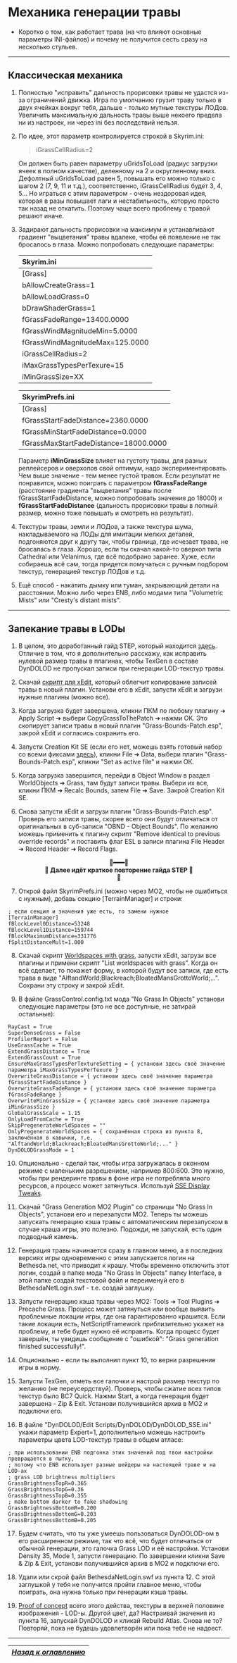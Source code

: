 # Механика генерации травы

+ Коротко о том, как работает трава (на что влияют основные параметры INI-файлов) и почему не получится сесть сразу на несколько стульев.

------

## Классическая механика

1) Полностью "исправить" дальность прорисовки травы не удастся из-за ограничений движка. Игра по умолчанию грузит траву только в двух ячейках вокруг тебя, дальше - только мутные текстуры ЛОДов. Увеличить максимальную дальность травы выше некоего предела ни из настроек, ни через ini без последствий нельзя.

2) По идее, этот параметр контролируется строкой в Skyrim.ini:

    > iGrassCellRadius=2

    Он должен быть равен параметру uGridsToLoad (радиус загрузки ячеек в полном качестве), деленному на 2 и округленному вниз. Дефолтный uGridsToLoad равен 5, повышать его можно только с шагом 2 (7, 9, 11 и т.д.), соответственно, iGrassCellRadius будет 3, 4, 5... Но играться с этим параметром - очень нездоровая идея, которая в разы повышает лаги и нестабильность, которую просто так назад не откатить. Поэтому чаще всего проблему с травой решают иначе.

3) Задирают дальность прорисовки на максимум и устанавливают градиент "выцветания" травы вдалеке, чтобы её появление не так бросалось в глаза. Можно попробовать следующие параметры:

    | Skyrim.ini                            |
    |:--------------------------------------|
    | [Grass]                               |
    | bAllowCreateGrass=1                   |
    | bAllowLoadGrass=0                     |
    | bDrawShaderGrass=1                    |
    | fGrassFadeRange=13400.0000            |
    | fGrassWindMagnitudeMin=5.0000         |
    | fGrassWindMagnitudeMax=125.0000       |
    | iGrassCellRadius=2                    |
    | iMaxGrassTypesPerTexure=15            |
    | iMinGrassSize=XX                      |

    | SkyrimPrefs.ini                       |
    |:--------------------------------------|
    | [Grass]                               |
    | fGrassStartFadeDistance=2360.0000     |
    | fGrassMinStartFadeDistance=0.0000     |
    | fGrassMaxStartFadeDistance=18000.0000 |

    Параметр **iMinGrassSize** влияет на густоту травы, для разных реплейсеров и оверхолов свой оптимум, надо экспериментировать. Чем выше значение - тем менее густой травон. Если результат не понравится, можно поиграть с параметром **fGrassFadeRange** (расстояние градиента "выцветания" травы после fGrassStartFadeDistance, можно попробовать значения до 18000) и **fGrassStartFadeDistance** (дальность прорисовки травы в полный размер, можно тоже повышать и смотреть на результат).

4) Текстуры травы, земли и ЛОДов, а также текстура шума, накладываемого на ЛОДы для имитации мелких деталей, подгоняются друг к другу так, чтобы граница, где исчезает трава, не бросалась в глаза. Хорошо, если ты скачал какой-то оверхол типа Cathedral или Velanimus, где всё подобрано заранее. Хуже, если собираешь всё сам, тогда придется помучаться с ручным подбором текстур, генерацией текстур ЛОДов и т.д.

5) Ещё способ - накатить дымку или туман, закрывающий детали на расстоянии. Можно либо через ENB, либо модами типа "Volumetric Mists" или "Cresty's distant mists".

------

## Запекание травы в LODы

1) В целом, это доработанный гайд STEP, который находится [здесь](https://stepmodifications.org/wiki/SkyrimSE:Grass_LOD_Guide). Отличие в том, что я дополнительно расскажу, как исправить нулевой размер травы в плагинах, чтобы TexGen в составе DynDOLOD не пропускал записи при генерации LOD-текстур травы.

2) Скачай [скрипт для xEdit](https://link.meridiano-web.com/sse:xedit-grass), который облегчит копирование записей травы в новый плагин. Установи его в xEdit, запусти xEdit и загрузи нужные плагины (можно все).

3) Когда загрузка будет завершена, кликни ПКМ по любому плагину ➔ Apply Script ➔ выбери CopyGrassToThePatch ➔ нажми ОК. Это скопирует записи травы в новый плагин "Grass-Bounds-Patch.esp", закрой xEdit и согласись сохранить его.

4) Запусти Creation Kit SE (если его нет, можешь взять готовый набор со всеми фиксами [здесь](https://link.meridiano-web.com/sse:ck-16438)), кликни File ➔ Data, выбери плагин "Grass-Bounds-Patch.esp", кликни "Set as active file" и нажми ОК.

5) Когда загрузка завершится, перейди в Object Window в раздел WorldObjects ➔ Grass, там будут записи травы. Выбери их все, кликни ПКМ ➔ Recalc Bounds, затем File ➔ Save. Закрой Creation Kit SE.

6) Снова запусти xEdit и загрузи плагин "Grass-Bounds-Patch.esp". Проверь его записи травы, скорее всего они будут отличаться от оригинальных в суб-записи "OBND - Object Bounds". По желанию можешь применить к плагину скрипт "Remove identical to previous override records" и поставить флаг ESL в записи плагина File Header ➔ Record Header ➔ Record Flags.

<b><p align="center">🔷━━━🔷  
🔷 Далее идёт краткое повторение гайда STEP 🔷  
🔷</p></b>

7) Открой файл SkyrimPrefs.ini (можно через МО2, чтобы не ошибиться с нужным), добавь секцию [TerrainManager] и строки:
```
; если секция и значения уже есть, то замени нужное
[TerrainManager]
fBlockLevel0Distance=53248
fBlockLevel1Distance=159744
fBlockMaximumDistance=331776
fSplitDistanceMult=1.000
```

8) Скачай скрипт [Worldspaces with grass](https://www.nexusmods.com/skyrimspecialedition/mods/55152), запусти xEdit, загрузи все плагины и примени скрипт "List worldspaces with grass". Когда он всё сделает, то покажет форму, в которой будут все записи, где есть трава в виде "AlftandWorld;Blackreach;BloatedMansGrottoWorld;...". Сохрани эту строку и закрой xEdit.

9) В файле GrassControl.config.txt мода "No Grass In Objects" установи следующие параметры (это не все доступные, не затирай остальные):
```
RayCast = True
SuperDenseGrass = False
ProfilerReport = False
UseGrassCache = True
ExtendGrassDistance = True
ExtendGrassCount = True
EnsureMaxGrassTypesPerTextureSetting = { установи здесь своё значение параметра iMaxGrassTypesPerTexure }
OverwriteGrassDistance = { установи здесь своё значение параметра fGrassStartFadeDistance }
OverwriteGrassFadeRange = { установи здесь своё значение параметра fGrassFadeRange }
OverwriteMinGrassSize = { установи здесь своё значение параметра iMinGrassSize }
GlobalGrassScale = 1.15
OnlyLoadFromCache = True
SkipPregenerateWorldSpaces = ""
OnlyPregenerateWorldSpaces = { сохранённая строка из пункта 8, заключённая в кавычки, т.е. "AlftandWorld;Blackreach;BloatedMansGrottoWorld;..." }
DynDOLODGrassMode = 1
```

10) Опционально - сделай так, чтобы игра загружалась в оконном режиме с маленьким разрешением, например 800:600. Это нужно, чтобы при рендеринге травы в фоне игра не потребляла много ресурсов, а процесс может затянуться. Используй [SSE Display Tweaks](https://www.nexusmods.com/skyrimspecialedition/mods/34705).

11) Скачай "Grass Generation MO2 Plugin" со страницы "No Grass In Objects", установи его и перезапусти МО2. Теперь ты можешь запускать генерацию кэша травы с автоматическим перезапуском в случае краша игры, это полезно. Подожди, не запускай, есть один подводный камень.

12) Генерация травы начинается сразу в главном меню, а в последних версиях игры одновременно с этим запускается логин на Bethesda.net, что приводит к крашу. Чтобы временно отключить этот логин, создай в папке мода "No Grass In Objects" папку Interface, в этой папке создай текстовой файл и переименуй его в BethesdaNetLogin.swf - т.е. создай заглушку.

13) Запусти генерацию кэша травы через МО2: Tools ➔ Tool Plugins ➔ Precache Grass. Процесс может затянуться или вообще выявить проблемные локации игры, где она гарантированно крашится. Если такие локации есть, NetScriptFramework приблизительно укажет на проблему, и тебе будет нужно её исправить. Когда процесс будет завершён, ты увидишь сообщение с "ошибкой": "Grass generation finished successfully!".

14) Опционально - если ты выполнил пункт 10, то верни разрешение игры в норму.

15) Запусти TexGen, отметь все галочки и настрой размер текстур по желанию (не переусердствуй). Проверь, чтобы сжатие всех типов текстур было BC7 Quick. Нажми Start, а когда генерация будет завершена - Zip & Exit. Установи получившийся архив в МО2 и подключи его.

16) В файле "DynDOLOD/Edit Scripts/DynDOLOD/DynDOLOD_SSE.ini" укажи параметр Expert=1, дополнительно можешь настроить параметры цвета LOD-текстур травы в общем атласе:
```
; при использовании ENB подгонка этих значений под твои настройки превращается в пытку,
; потому что ENB использует разные шейдеры на настоящей траве и на LOD-ах
; grass LOD brightness multipliers
GrassBrightnessTopR=0.365
GrassBrightnessTopG=0.36
GrassBrightnessTopB=0.355
; make bottom darker to fake shadowing
GrassBrightnessBottomR=0.200
GrassBrightnessBottomG=0.203
GrassBrightnessBottomB=0.205
```

17) Будем считать, что ты уже умеешь пользоваться DynDOLOD-ом в его расширенном режиме, так что всё, что будет отличаться от обычной генерации, это галочка Grass LOD и её настройки. Установи Density 35, Mode 1, запусти генерацию. По завершении кликни Save & Zip & Exit, установи получившийся архив в МО2 и подключи его.

18) Удали или скрой файл BethesdaNetLogin.swf из пункта 12. С этой заглушкой у тебя не получится пройти главное меню, чтобы поиграть, она нужна только при генерации кэша травы.

19) [Proof of concept](https://i.imgur.com/bZhmcqR.png) всего этого действа, текстуры в верхней половине изображения - LOD-ы. Другой цвет, да? Настраивай значения из пункта 16, запускай DynDOLOD и кликай Rebuild Atlas. Снова не то? Повторяй, пока не будешь удовлетворён или пока тебе не надоест.

------

|[*Назад к оглавлению*](../01_Оглавление.md)|
|:---:|
